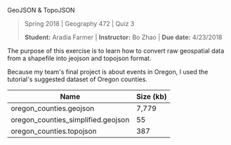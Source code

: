GeoJSON & TopoJSON

>Spring 2018 | Geography 472 | Quiz 3
>
>**Student:** Aradia Farmer | **Instructor:** Bo Zhao | **Due date:** 4/23/2018

The purpose of this exercise is to learn how to convert raw geospatial data
from a shapefile into jeojson and topojson format.

Because my team's final project is about events in Oregon, I used the tutorial's suggested dataset
of Oregon counties.

Name | Size (kb)
--------------------- | ---------------------
oregon_counties.geojson | 7,779
oregon_counties_simplified.geojson | 55
oregon_counties.topojson | 387

